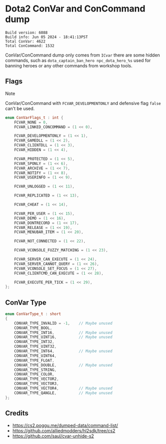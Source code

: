 # Dota2 ConVar and ConCommand dump

```
Build version: 6088
Build info: Jun 05 2024 - 18:41:13PST
Total ConVar: 4622
Total ConCommand: 1532
```

ConVar/ConCommand dump only comes from `ICvar` there are some hidden commands, such as `dota_captain_ban_hero npc_dota_hero_%s` used for banning heroes or any other commands from workshop tools.

## Flags
> [!NOTE]  
> ConVar/ConCommand with `FCVAR_DEVELOPMENTONLY` and defensive flag `false` can't be used.

```c++
enum ConVarFlags_t : int {
	FCVAR_NONE = 0,
	FCVAR_LINKED_CONCOMMAND = (1 << 0),

	FCVAR_DEVELOPMENTONLY = (1 << 1),
	FCVAR_GAMEDLL = (1 << 2),
	FCVAR_CLIENTDLL = (1 << 3),	
	FCVAR_HIDDEN = (1 << 4),

	FCVAR_PROTECTED = (1 << 5),
	FCVAR_SPONLY = (1 << 6),
	FCVAR_ARCHIVE = (1 << 7),
	FCVAR_NOTIFY = (1 << 8),
	FCVAR_USERINFO = (1 << 9),

	FCVAR_UNLOGGED = (1 << 11),

	FCVAR_REPLICATED = (1 << 13),

	FCVAR_CHEAT = (1 << 14),

	FCVAR_PER_USER = (1 << 15),
	FCVAR_DEMO = (1 << 16),
	FCVAR_DONTRECORD = (1 << 17),
	FCVAR_RELEASE = (1 << 19),
	FCVAR_MENUBAR_ITEM = (1 << 20),

	FCVAR_NOT_CONNECTED = (1 << 22),

	FCVAR_VCONSOLE_FUZZY_MATCHING = (1 << 23),

	FCVAR_SERVER_CAN_EXECUTE = (1 << 24),
	FCVAR_SERVER_CANNOT_QUERY = (1 << 26),
	FCVAR_VCONSOLE_SET_FOCUS = (1 << 27),
	FCVAR_CLIENTCMD_CAN_EXECUTE = (1 << 28),

	FCVAR_EXECUTE_PER_TICK = (1 << 29),
};
```

## ConVar Type
```c++
enum ConVarType_t : short
{
	CONVAR_TYPE_INVALID = -1,    // Maybe unused
	CONVAR_TYPE_BOOL,
	CONVAR_TYPE_INT16,           // Maybe unused
	CONVAR_TYPE_UINT16,          // Maybe unused
	CONVAR_TYPE_INT32,
	CONVAR_TYPE_UINT32,
	CONVAR_TYPE_INT64,           // Maybe unused
	CONVAR_TYPE_UINT64,
	CONVAR_TYPE_FLOAT,
	CONVAR_TYPE_DOUBLE,          // Maybe unused
	CONVAR_TYPE_STRING,
	CONVAR_TYPE_COLOR,
	CONVAR_TYPE_VECTOR2,
	CONVAR_TYPE_VECTOR3,
	CONVAR_TYPE_VECTOR4,         // Maybe unused
	CONVAR_TYPE_QANGLE,          // Maybe unused
};
```

## Credits
- https://cs2.poggu.me/dumped-data/command-list/
- https://github.com/alliedmodders/hl2sdk/tree/cs2
- https://github.com/saul/cvar-unhide-s2